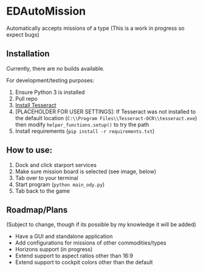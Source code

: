 # EDAutoMission
Automatically accepts missions of a type
(This is a work in progress so expect bugs)

## Installation
Currently, there are no builds available.

For development/testing purposes:
1. Ensure Python 3 is installed
2. Pull repo
4. [Install Tesseract](https://github.com/tesseract-ocr/tessdoc/blob/main/Installation.md)
3. \[PLACEHOLDER FOR USER SETTINGS]: If Tesseract was not installed to the default location (`C:\\Program Files\\Tesseract-OCR\\tesseract.exe`) then modify `helper_functions.setup()` to try the path
3. Install requirements (`pip install -r requirements.txt`)

## How to use:
1. Dock and click starport services
2. Make sure mission board is selected (see image, below)
3. Tab over to your terminal
4. Start program (`python main_ody.py`)
5. Tab back to the game

## Roadmap/Plans
(Subject to change, though if its possible by my knowledge it will be added)
  - Have a GUI and standalone application
  - Add configurations for missions of other commodities/types
  - Horizons support (in progress)
  - Extend support to aspect ratios other than 16:9
  - Extend support to cockpit colors other than the default
